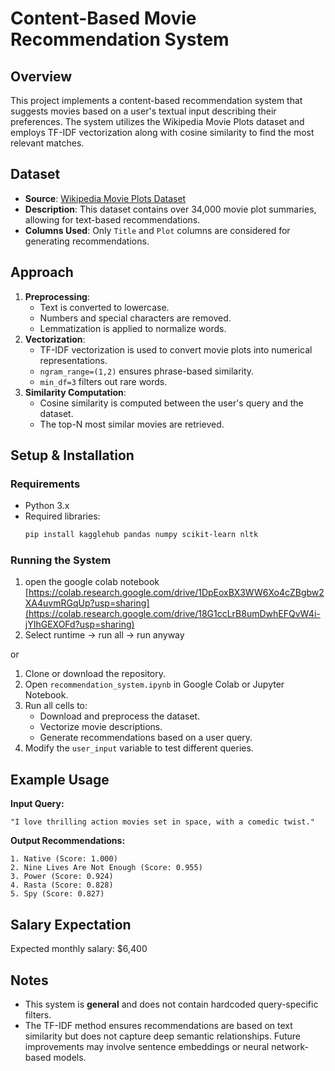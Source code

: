 # Content-Based Movie Recommendation System

## Overview
This project implements a content-based recommendation system that suggests movies based on a user's textual input describing their preferences. The system utilizes the Wikipedia Movie Plots dataset and employs TF-IDF vectorization along with cosine similarity to find the most relevant matches.

## Dataset
- **Source**: [Wikipedia Movie Plots Dataset](https://www.kaggle.com/datasets/jrobischon/wikipedia-movie-plots)
- **Description**: This dataset contains over 34,000 movie plot summaries, allowing for text-based recommendations.
- **Columns Used**: Only `Title` and `Plot` columns are considered for generating recommendations.

## Approach
1. **Preprocessing**:
   - Text is converted to lowercase.
   - Numbers and special characters are removed.
   - Lemmatization is applied to normalize words.
2. **Vectorization**:
   - TF-IDF vectorization is used to convert movie plots into numerical representations.
   - `ngram_range=(1,2)` ensures phrase-based similarity.
   - `min_df=3` filters out rare words.
3. **Similarity Computation**:
   - Cosine similarity is computed between the user's query and the dataset.
   - The top-N most similar movies are retrieved.

## Setup & Installation
### Requirements
- Python 3.x
- Required libraries:
  ```bash
  pip install kagglehub pandas numpy scikit-learn nltk
  ```

### Running the System
1. open the google colab notebook [https://colab.research.google.com/drive/1DpEoxBX3WW6Xo4cZBgbw2XA4uvmRGqUp?usp=sharing](https://colab.research.google.com/drive/18G1ccLrB8umDwhEFQvW4i-jYIhGEXOFd?usp=sharing)
2. Select runtime -> run all -> run anyway

or

1. Clone or download the repository.
2. Open `recommendation_system.ipynb` in Google Colab or Jupyter Notebook.
3. Run all cells to:
   - Download and preprocess the dataset.
   - Vectorize movie descriptions.
   - Generate recommendations based on a user query.
4. Modify the `user_input` variable to test different queries.

## Example Usage
**Input Query:**
```plaintext
"I love thrilling action movies set in space, with a comedic twist."
```
**Output Recommendations:**
```plaintext
1. Native (Score: 1.000)
2. Nine Lives Are Not Enough (Score: 0.955)
3. Power (Score: 0.924)
4. Rasta (Score: 0.828)
5. Spy (Score: 0.827)
```

## Salary Expectation
Expected monthly salary: $6,400

## Notes
- This system is **general** and does not contain hardcoded query-specific filters.
- The TF-IDF method ensures recommendations are based on text similarity but does not capture deep semantic relationships. Future improvements may involve sentence embeddings or neural network-based models.
